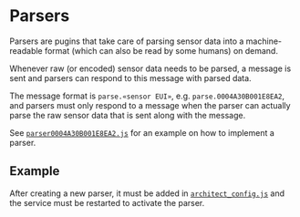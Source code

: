 # Parsers

Parsers are pugins that take care of parsing sensor data into a
machine-readable format (which can also be read by some humans) on
demand.

Whenever raw (or encoded) sensor data needs to be parsed, a message is
sent and parsers can respond to this message with parsed data.

The message format is `parse.«sensor EUI»`,
e.g. `parse.0004A30B001E8EA2`, and parsers must only respond to a
message when the parser can actually parse the raw sensor data that is
sent along with the message.


See
[`parser0004A30B001E8EA2.js`](../plugins/parser0004A30B001E8EA2/parser0004A30B001E8EA2.js)
for an example on how to implement a parser.
## Example

After creating a new parser, it must be added in
[`architect_config.js`](../architect_config.js) and the service must
be restarted to activate the parser.
